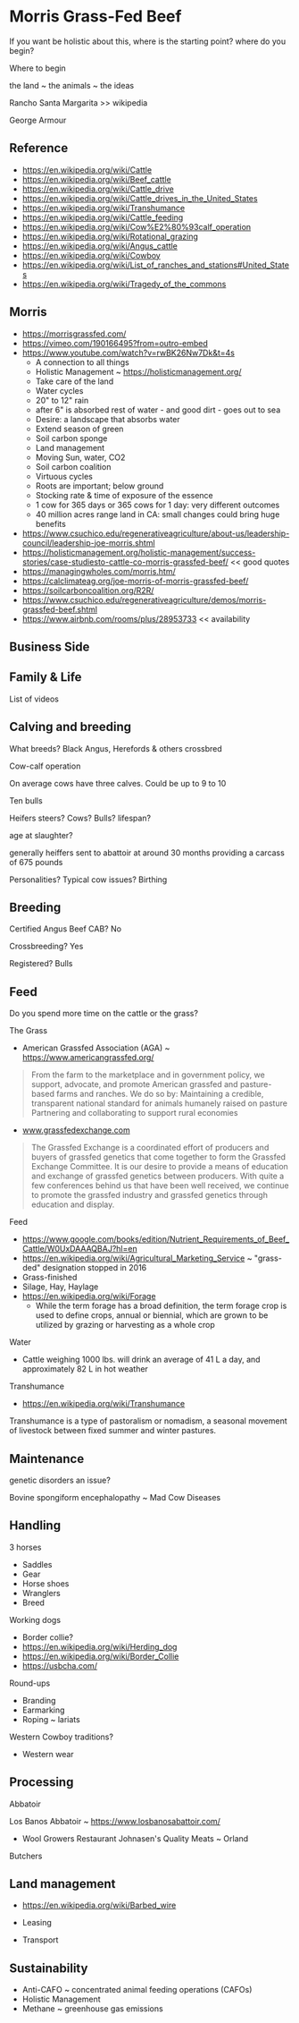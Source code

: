 # Morris Grass-Fed Beef



If you want be holistic about this, where is the starting point? where do you begin?

Where to begin

the land ~ the animals ~ the ideas

Rancho Santa Margarita >> wikipedia

George Armour

## Reference

* https://en.wikipedia.org/wiki/Cattle
* https://en.wikipedia.org/wiki/Beef_cattle
* https://en.wikipedia.org/wiki/Cattle_drive
* https://en.wikipedia.org/wiki/Cattle_drives_in_the_United_States
* https://en.wikipedia.org/wiki/Transhumance
* https://en.wikipedia.org/wiki/Cattle_feeding
* https://en.wikipedia.org/wiki/Cow%E2%80%93calf_operation
* https://en.wikipedia.org/wiki/Rotational_grazing
* https://en.wikipedia.org/wiki/Angus_cattle
* https://en.wikipedia.org/wiki/Cowboy
* https://en.wikipedia.org/wiki/List_of_ranches_and_stations#United_States
* https://en.wikipedia.org/wiki/Tragedy_of_the_commons

## Morris

* https://morrisgrassfed.com/
* https://vimeo.com/190166495?from=outro-embed
* https://www.youtube.com/watch?v=rwBK26Nw7Dk&t=4s
	* A connection to all things
	* Holistic Management ~ https://holisticmanagement.org/
	* Take care of the land
	* Water cycles
	* 20" to 12" rain
	* after 6" is absorbed rest of water - and good dirt - goes out to sea
	* Desire: a landscape that absorbs water
	* Extend season of green
	* Soil carbon sponge
	* Land management
	* Moving Sun, water, CO2
	* Soil carbon coalition
	* Virtuous cycles
	* Roots are important; below ground
	* Stocking rate & time of exposure of the essence
	* 1 cow for 365 days or 365 cows for 1 day: very different outcomes
	* 40 million acres range land in CA: small changes could bring huge benefits
* https://www.csuchico.edu/regenerativeagriculture/about-us/leadership-council/leadership-joe-morris.shtml
* https://holisticmanagement.org/holistic-management/success-stories/case-studiesto-cattle-co-morris-grassfed-beef/ << good quotes
* https://managingwholes.com/morris.htm/
* https://calclimateag.org/joe-morris-of-morris-grassfed-beef/
* https://soilcarboncoalition.org/R2R/
* https://www.csuchico.edu/regenerativeagriculture/demos/morris-grassfed-beef.shtml
* https://www.airbnb.com/rooms/plus/28953733 << availability


## Business Side

## Family & Life

List of videos


## Calving and breeding

What breeds? Black Angus, Herefords & others crossbred

Cow-calf operation

On average cows have three calves. Could be up to 9 to 10

Ten bulls


Heifers steers?
Cows? Bulls? lifespan?

age at slaughter?

generally heiffers sent to abattoir at around 30 months providing a carcass of 675 pounds


Personalities?
Typical cow issues?
Birthing


## Breeding

Certified Angus Beef CAB? No

Crossbreeding? Yes

Registered? Bulls


## Feed

Do you spend more time on the cattle or the grass?

The Grass

* American Grassfed Association (AGA) ~ https://www.americangrassfed.org/
> From the farm to the marketplace and in government policy, we support, advocate, and promote American grassfed and pasture-based farms and ranches.
>We do so by:
>Maintaining a credible, transparent national standard for animals humanely raised on pasture
>Partnering and collaborating to support rural economies
* www.grassfedexchange.com
> The Grassfed Exchange is a coordinated effort of producers and buyers of grassfed genetics that come together to form the Grassfed Exchange Committee. It is our desire to provide a means of education and exchange of grassfed genetics between producers. With quite a few conferences behind us that have been well received, we continue to promote the grassfed industry and grassfed genetics through education and display.


Feed

* https://www.google.com/books/edition/Nutrient_Requirements_of_Beef_Cattle/W0UxDAAAQBAJ?hl=en
* https://en.wikipedia.org/wiki/Agricultural_Marketing_Service ~ "grass-ded" designation stopped in 2016
* Grass-finished
* Silage, Hay, Haylage
* https://en.wikipedia.org/wiki/Forage
	* While the term forage has a broad definition, the term forage crop is used to define crops, annual or biennial, which are grown to be utilized by grazing or harvesting as a whole crop

Water

* Cattle weighing 1000 lbs. will drink an average of 41 L a day, and approximately 82 L in hot weather

Transhumance

* https://en.wikipedia.org/wiki/Transhumance

Transhumance is a type of pastoralism or nomadism, a seasonal movement of livestock between fixed summer and winter pastures.


## Maintenance

genetic disorders an issue?

Bovine spongiform encephalopathy ~ Mad Cow Diseases

## Handling

3 horses

* Saddles
* Gear
* Horse shoes
* Wranglers
* Breed

Working dogs

* Border collie?
* https://en.wikipedia.org/wiki/Herding_dog
* https://en.wikipedia.org/wiki/Border_Collie
* https://usbcha.com/

Round-ups

* Branding
* Earmarking
* Roping ~ lariats

Western Cowboy traditions?

* Western wear


## Processing

Abbatoir

Los Banos Abbatoir ~ https://www.losbanosabattoir.com/
* Wool Growers Restaurant
Johnasen's Quality Meats ~ Orland

Butchers


## Land management

* https://en.wikipedia.org/wiki/Barbed_wire
* Leasing


* Transport


## Sustainability

* Anti-CAFO ~  concentrated animal feeding operations (CAFOs)
* Holistic Management
* Methane ~ greenhouse gas emissions

